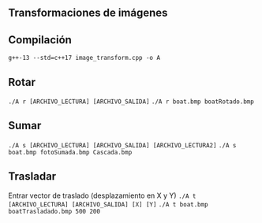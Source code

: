  ## Transformaciones de imágenes

## Compilación
``g++-13 --std=c++17 image_transform.cpp -o A``

## Rotar
``./A r [ARCHIVO_LECTURA] [ARCHIVO_SALIDA]``
``./A r boat.bmp boatRotado.bmp``

## Sumar
``./A s [ARCHIVO_LECTURA] [ARCHIVO_SALIDA] [ARCHIVO_LECTURA2]``
``./A s boat.bmp fotoSumada.bmp Cascada.bmp``

## Trasladar
Entrar vector de traslado (desplazamiento en X y Y)
``./A t [ARCHIVO_LECTURA] [ARCHIVO_SALIDA] [X] [Y]``
``./A t boat.bmp boatTrasladado.bmp 500 200``